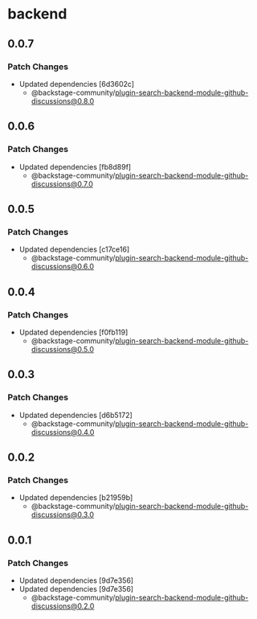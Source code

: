 # backend

## 0.0.7

### Patch Changes

- Updated dependencies [6d3602c]
  - @backstage-community/plugin-search-backend-module-github-discussions@0.8.0

## 0.0.6

### Patch Changes

- Updated dependencies [fb8d89f]
  - @backstage-community/plugin-search-backend-module-github-discussions@0.7.0

## 0.0.5

### Patch Changes

- Updated dependencies [c17ce16]
  - @backstage-community/plugin-search-backend-module-github-discussions@0.6.0

## 0.0.4

### Patch Changes

- Updated dependencies [f0fb119]
  - @backstage-community/plugin-search-backend-module-github-discussions@0.5.0

## 0.0.3

### Patch Changes

- Updated dependencies [d6b5172]
  - @backstage-community/plugin-search-backend-module-github-discussions@0.4.0

## 0.0.2

### Patch Changes

- Updated dependencies [b21959b]
  - @backstage-community/plugin-search-backend-module-github-discussions@0.3.0

## 0.0.1

### Patch Changes

- Updated dependencies [9d7e356]
- Updated dependencies [9d7e356]
  - @backstage-community/plugin-search-backend-module-github-discussions@0.2.0
